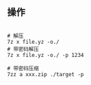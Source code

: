 ## 操作
```shell

# 解压
7z x file.yz -o./
# 带密码解压
7z x file.yz -o./ -p 1234

# 带密码压缩
7zz a xxx.zip ./target -p

```